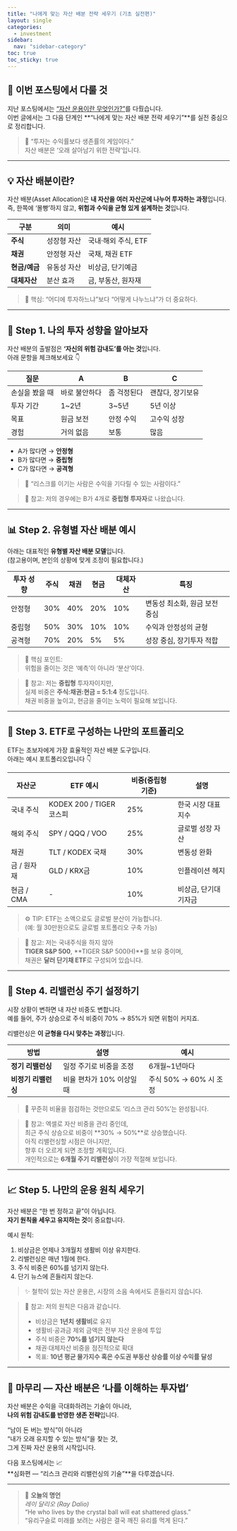 ```yaml
---
title: "나에게 맞는 자산 배분 전략 세우기 (기초 실전편)"
layout: single
categories:
  - investment
sidebar:
  nav: "sidebar-category"
toc: true
toc_sticky: true
---
```


## 👋 이번 포스팅에서 다룰 것

지난 포스팅에서는 [“자산 운용이란 무엇인가?”](https://latentlabanonymous.github.io/investment/Management_1/)를 다뤘습니다.  
이번 글에서는 그 다음 단계인 **“나에게 맞는 자산 배분 전략 세우기”**를 실전 중심으로 정리합니다.

> 💭 “투자는 수익률보다 생존률의 게임이다.”  
> 자산 배분은 ‘오래 살아남기 위한 전략’입니다.

---

## 💡 자산 배분이란?

자산 배분(Asset Allocation)은 **내 자산을 여러 자산군에 나누어 투자하는 과정**입니다.  
즉, 한쪽에 ‘몰빵’하지 않고, **위험과 수익을 균형 있게 설계하는 것**입니다.

| 구분 | 의미 | 예시 |
|------|------|------|
| **주식** | 성장형 자산 | 국내·해외 주식, ETF |
| **채권** | 안정형 자산 | 국채, 채권 ETF |
| **현금/예금** | 유동성 자산 | 비상금, 단기예금 |
| **대체자산** | 분산 효과 | 금, 부동산, 원자재 |

> 🎯 핵심: “어디에 투자하느냐”보다 “어떻게 나누느냐”가 더 중요하다.

---

## 🧭 Step 1. 나의 투자 성향을 알아보자

자산 배분의 출발점은 **‘자신의 위험 감내도’를 아는 것**입니다.  
아래 문항을 체크해보세요 👇

| 질문 | A | B | C |
|------|---|---|---|
| 손실을 봤을 때 | 바로 불안하다 | 좀 걱정된다 | 괜찮다, 장기보유 |
| 투자 기간 | 1~2년 | 3~5년 | 5년 이상 |
| 목표 | 원금 보전 | 안정 수익 | 고수익 성장 |
| 경험 | 거의 없음 | 보통 | 많음 |

- A가 많다면 → **안정형**
- B가 많다면 → **중립형**
- C가 많다면 → **공격형**

> 💬 “리스크를 이기는 사람은 수익을 기다릴 수 있는 사람이다.”

> 📘 참고: 저의 경우에는 B가 4개로 **중립형 투자자**로 나왔습니다.
---

## 📊 Step 2. 유형별 자산 배분 예시

아래는 대표적인 **유형별 자산 배분 모델**입니다.  
(참고용이며, 본인의 상황에 맞게 조정이 필요합니다.)

| 투자 성향 | 주식 | 채권 | 현금 | 대체자산 | 특징 |
|------------|------|------|------|-----------|------|
| 안정형 | 30% | 40% | 20% | 10% | 변동성 최소화, 원금 보전 중심 |
| 중립형 | 50% | 30% | 10% | 10% | 수익과 안정성의 균형 |
| 공격형 | 70% | 20% | 5% | 5% | 성장 중심, 장기투자 적합 |

> 📌 핵심 포인트:  
> 위험을 줄이는 것은 ‘예측’이 아니라 ‘분산’이다.

> 📘 참고: 저는 **중립형** 투자자이지만,  
> 실제 비중은 **주식:채권:현금 = 5:1:4** 정도입니다.  
> 채권 비중을 높이고, 현금을 줄이는 노력이 필요해 보입니다.

---

## 💼 Step 3. ETF로 구성하는 나만의 포트폴리오

ETF는 초보자에게 가장 효율적인 자산 배분 도구입니다.  
아래는 예시 포트폴리오입니다 👇

| 자산군 | ETF 예시 | 비중(중립형 기준) | 설명 |
|---------|-----------|------------------|------|
| 국내 주식 | KODEX 200 / TIGER 코스피 | 25% | 한국 시장 대표지수 |
| 해외 주식 | SPY / QQQ / VOO | 25% | 글로벌 성장 자산 |
| 채권 | TLT / KODEX 국채 | 30% | 변동성 완화 |
| 금 / 원자재 | GLD / KRX금 | 10% | 인플레이션 헤지 |
| 현금 / CMA | - | 10% | 비상금, 단기대기자금 |

> ⚙️ TIP: ETF는 소액으로도 글로벌 분산이 가능합니다.  
> (예: 월 30만원으로도 글로벌 포트폴리오 구축 가능)

> 📘 참고: 저는 국내주식을 하지 않아  
> **TIGER S&P 500**, **TIGER S&P 500(H)**를 보유 중이며,  
> 채권은 **달러 단기채 ETF**로 구성되어 있습니다.
---

## 🔄 Step 4. 리밸런싱 주기 설정하기

시장 상황이 변하면 내 자산 비중도 변합니다.  
예를 들어, 주가 상승으로 주식 비중이 70% → 85%가 되면 위험이 커지죠.

리밸런싱은 **이 균형을 다시 맞추는 과정**입니다.

| 방법 | 설명 | 예시 |
|------|------|------|
| **정기 리밸런싱** | 일정 주기로 비중을 조정 | 6개월~1년마다 |
| **비정기 리밸런싱** | 비율 편차가 10% 이상일 때 | 주식 50% → 60% 시 조정 |

> 💬 꾸준히 비율을 점검하는 것만으로도 ‘리스크 관리 50%’는 완성됩니다.

> 📘 참고: 엑셀로 자산 비중을 관리 중인데,  
> 최근 주식 상승으로 비중이 **30% → 50%**로 상승했습니다.  
> 아직 리밸런싱할 시점은 아니지만,  
> 향후 더 오르게 되면 조정할 계획입니다.  
> 개인적으로는 **6개월 주기 리밸런싱**이 가장 적절해 보입니다.
---

## 📈 Step 5. 나만의 운용 원칙 세우기

자산 배분은 “한 번 정하고 끝”이 아닙니다.  
**자기 원칙을 세우고 유지하는 것**이 중요합니다.

예시 원칙:
1. 비상금은 언제나 3개월치 생활비 이상 유지한다.  
2. 리밸런싱은 매년 1월에 한다.  
3. 주식 비중은 60%를 넘기지 않는다.  
4. 단기 뉴스에 흔들리지 않는다.

> ✨ 철학이 있는 자산 운용은, 시장의 소음 속에서도 흔들리지 않습니다.

> 📘 참고: 저의 원칙은 다음과 같습니다.  
> - 비상금은 **1년치 생활비**로 유지  
> - 생활비·공과금 제외 금액은 전부 자산 운용에 투입  
> - 주식 비중은 **70%를 넘기지 않는다**  
> - 채권·대체자산 비중을 점진적으로 확대  
> - 목표: **10년 평균 물가지수 혹은 수도권 부동산 상승률 이상 수익률 달성**
---

## 📌 마무리 — 자산 배분은 ‘나를 이해하는 투자법’

자산 배분은 수익을 극대화하려는 기술이 아니라,  
**나의 위험 감내도를 반영한 생존 전략**입니다.

“남이 돈 버는 방식”이 아니라  
“내가 오래 유지할 수 있는 방식”을 찾는 것,  
그게 진짜 자산 운용의 시작입니다.

다음 포스팅에서는 📈  
**심화편 — “리스크 관리와 리밸런싱의 기술”**을 다루겠습니다.

---

> 💬 **오늘의 명언**  
> *레이 달리오 (Ray Dalio)*  
> “He who lives by the crystal ball will eat shattered glass.”  
> “유리구슬로 미래를 보려는 사람은 결국 깨진 유리를 먹게 된다.”